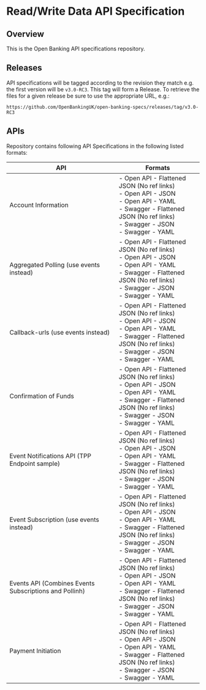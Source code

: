 # Read/Write Data API Specification

## Overview

This is the Open Banking API specifications repository.

## Releases

API specifications will be tagged according to the revision they match e.g. the first version will be `v3.0-RC3`. This tag will form a Release. To retrieve the files for a given release be sure to use the appropriate URL, e.g.:

```https://github.com/OpenBankingUK/open-banking-specs/releases/tag/v3.0-RC3```

## APIs

Repository contains following API Specifications in the following listed formats:

|API|Formats|
|---|---|
|Account Information|- Open API - Flattened JSON (No ref links)<BR/>- Open API - JSON<BR/>- Open API - YAML<BR/>- Swagger - Flattened JSON (No ref links)<BR/>- Swagger - JSON<BR/>- Swagger - YAML|
|Aggregated Polling (use events instead)|- Open API - Flattened JSON (No ref links)<BR/>- Open API - JSON<BR/>- Open API - YAML<BR/>- Swagger - Flattened JSON (No ref links)<BR/>- Swagger - JSON<BR/>- Swagger - YAML|
|Callback-urls (use events instead)|- Open API - Flattened JSON (No ref links)<BR/>- Open API - JSON<BR/>- Open API - YAML<BR/>- Swagger - Flattened JSON (No ref links)<BR/>- Swagger - JSON<BR/>- Swagger - YAML|
|Confirmation of Funds|- Open API - Flattened JSON (No ref links)<BR/>- Open API - JSON<BR/>- Open API - YAML<BR/>- Swagger - Flattened JSON (No ref links)<BR/>- Swagger - JSON<BR/>- Swagger - YAML|
|Event Notifications API (TPP Endpoint sample)|- Open API - Flattened JSON (No ref links)<BR/>- Open API - JSON<BR/>- Open API - YAML<BR/>- Swagger - Flattened JSON (No ref links)<BR/>- Swagger - JSON<BR/>- Swagger - YAML|
|Event Subscription (use events instead)|- Open API - Flattened JSON (No ref links)<BR/>- Open API - JSON<BR/>- Open API - YAML<BR/>- Swagger - Flattened JSON (No ref links)<BR/>- Swagger - JSON<BR/>- Swagger - YAML|
|Events API (Combines Events Subscriptions and Pollinh)|- Open API - Flattened JSON (No ref links)<BR/>- Open API - JSON<BR/>- Open API - YAML<BR/>- Swagger - Flattened JSON (No ref links)<BR/>- Swagger - JSON<BR/>- Swagger - YAML|
|Payment Initiation|- Open API - Flattened JSON (No ref links)<BR/>- Open API - JSON<BR/>- Open API - YAML<BR/>- Swagger - Flattened JSON (No ref links)<BR/>- Swagger - JSON<BR/>- Swagger - YAML|



